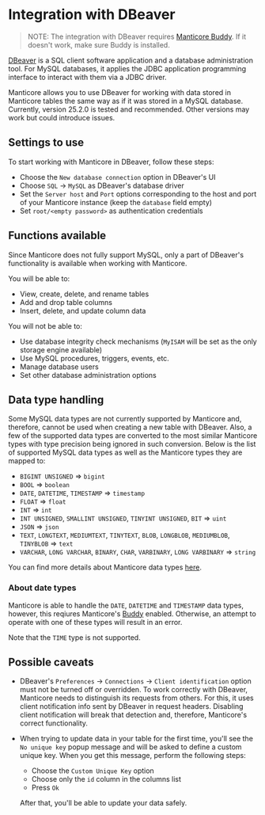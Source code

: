 # Integration with DBeaver

> NOTE: The integration with DBeaver requires [Manticore Buddy](../Installation/Manticore_Buddy.md). If it doesn't work, make sure Buddy is installed.

[DBeaver](https://dbeaver.io/) is a SQL client software application and a database administration tool. For MySQL databases, it applies the JDBC application programming interface to interact with them via a JDBC driver.

Manticore allows you to use DBeaver for working with data stored in Manticore tables the same way as if it was stored in a MySQL database. Currently, version 25.2.0 is tested and recommended. Other versions may work but could introduce issues.

## Settings to use

To start working with Manticore in DBeaver, follow these steps:

- Choose the `New database connection` option in DBeaver's UI
- Choose `SQL` -> `MySQL` as DBeaver's database driver
- Set the `Server host` and `Port` options corresponding to the host and port of your Manticore instance (keep the `database` field empty)
- Set `root/<empty password>` as authentication credentials


## Functions available

Since Manticore does not fully support MySQL, only a part of DBeaver's functionality is available when working with Manticore.

You will be able to:
- View, create, delete, and rename tables
- Add and drop table columns
- Insert, delete, and update column data

You will not be able to:
- Use database integrity check mechanisms (`MyISAM` will be set as the only storage engine available)
- Use MySQL procedures, triggers, events, etc.
- Manage database users
- Set other database administration options


## Data type handling

Some MySQL data types are not currently supported by Manticore and, therefore, cannot be used when creating a new table with DBeaver. Also, a few of the supported data types are converted to the most similar Manticore types with type precision being ignored in such conversion. Below is the list of supported MySQL data types as well as the Manticore types they are mapped to:

- `BIGINT UNSIGNED` => `bigint`
- `BOOL` => `boolean`
- `DATE`, `DATETIME`, `TIMESTAMP`  => `timestamp`
- `FLOAT` => `float`
- `INT` => `int`
- `INT UNSIGNED`, `SMALLINT UNSIGNED`, `TINYINT UNSIGNED`, `BIT` => `uint`
- `JSON` => `json`
- `TEXT`, `LONGTEXT`, `MEDIUMTEXT`, `TINYTEXT`, `BLOB`, `LONGBLOB`, `MEDIUMBLOB`, `TINYBLOB`  => `text`
- `VARCHAR`, `LONG VARCHAR`, `BINARY`, `CHAR`, `VARBINARY`, `LONG VARBINARY`  => `string`

You can find more details about Manticore data types [here](../Creating_a_table/Data_types.md#Data-types).

### About date types

Manticore is able to handle the `DATE`, `DATETIME` and `TIMESTAMP` data types, however, this reqiures Manticore's [Buddy](../Starting_the_server/Docker.md#Manticore-Columnar-Library-and-Manticore-Buddy) enabled. Otherwise, an attempt to operate with one of these types will result in an error.

Note that the `TIME` type is not supported.

## Possible caveats

- DBeaver's `Preferences` -> `Connections` -> `Client identification` option must not be turned off or overridden.
  To work correctly with DBeaver, Manticore needs to distinguish its requests from others. For this, it uses client notification info sent by DBeaver in request headers. Disabling client notification will break that detection and, therefore, Manticore's correct functionality.

- When trying to update data in your table for the first time, you'll see the `No unique key` popup message and will be asked to define a custom unique key.
  When you get this message, perform the following steps:

  - Choose the `Custom Unique Key` option
  - Choose only the `id` column in the columns list
  - Press `Ok`

  After that, you'll be able to update your data safely.

